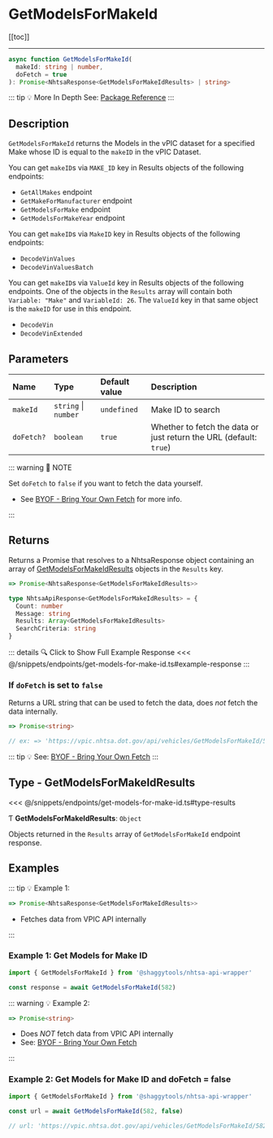 # GetModelsForMakeId

[[toc]]

---

```typescript
async function GetModelsForMakeId(
  makeId: string | number,
  doFetch = true
): Promise<NhtsaResponse<GetModelsForMakeIdResults> | string>
```

::: tip :bulb: More In Depth
See: [Package Reference](../typedoc/modules/api_endpoints_GetModelsForMakeId.md)
:::

## Description

`GetModelsForMakeId` returns the Models in the vPIC dataset for a specified Make whose ID is
equal to the `makeID` in the vPIC Dataset.

You can get `makeID`s via `MAKE_ID` key in Results objects of the following endpoints:

- `GetAllMakes` endpoint
- `GetMakeForManufacturer` endpoint
- `GetModelsForMake` endpoint
- `GetModelsForMakeYear` endpoint

You can get `makeID`s via `MakeID` key in Results objects of the following endpoints:

- `DecodeVinValues`
- `DecodeVinValuesBatch`

You can get `makeID`s via `ValueId` key in Results objects of the following endpoints.
One of the objects in the `Results` array will contain both `Variable: "Make"` and
`VariableId: 26`. The `ValueId` key in that same object is the `makeID` for use in this
endpoint.

- `DecodeVin`
- `DecodeVinExtended`

## Parameters

| Name       | Type                 | Default value | Description                                                        |
| :--------- | :------------------- | :------------ | :----------------------------------------------------------------- |
| `makeId`   | `string` \| `number` | `undefined`   | Make ID to search                                                  |
| `doFetch?` | `boolean`            | `true`        | Whether to fetch the data or just return the URL (default: `true`) |

::: warning 📝 NOTE

Set `doFetch` to `false` if you want to fetch the data yourself.

- See [BYOF - Bring Your Own Fetch](../guide/bring-your-own-fetch.md#option-1-set-dofetch-to-false)
  for more info.

:::

## Returns

Returns a Promise that resolves to a NhtsaResponse object containing an array of
[GetModelsForMakeIdResults](#type-getmodelsformakeidresults) objects in the
`Results` key.

```typescript
=> Promise<NhtsaResponse<GetModelsForMakeIdResults>>
```

```typescript
type NhtsaApiResponse<GetModelsForMakeIdResults> = {
  Count: number
  Message: string
  Results: Array<GetModelsForMakeIdResults>
  SearchCriteria: string
}
```

::: details :mag: Click to Show Full Example Response
<<< @/snippets/endpoints/get-models-for-make-id.ts#example-response
:::

### If `doFetch` is set to `false`

Returns a URL string that can be used to fetch the data, does _not_ fetch the data internally.

```typescript
=> Promise<string>

// ex: => 'https://vpic.nhtsa.dot.gov/api/vehicles/GetModelsForMakeId/582?format=json'
```

::: tip :bulb: See: [BYOF - Bring Your Own Fetch](../guide/bring-your-own-fetch.md#option-1-set-dofetch-to-false)
:::

## Type - GetModelsForMakeIdResults

<<< @/snippets/endpoints/get-models-for-make-id.ts#type-results

Ƭ **GetModelsForMakeIdResults**: `Object`

Objects returned in the `Results` array of `GetModelsForMakeId` endpoint response.

## Examples

::: tip :bulb: Example 1:

```typescript
=> Promise<NhtsaResponse<GetModelsForMakeIdResults>>
```

- Fetches data from VPIC API internally

:::

### Example 1: Get Models for Make ID

```ts
import { GetModelsForMakeId } from '@shaggytools/nhtsa-api-wrapper'

const response = await GetModelsForMakeId(582)
```

::: warning :bulb: Example 2:

```typescript
=> Promise<string>
```

- Does _NOT_ fetch data from VPIC API internally
- See: [BYOF - Bring Your Own Fetch](../guide/bring-your-own-fetch.md#option-1-set-dofetch-to-false)

:::

### Example 2: Get Models for Make ID and doFetch = false

```ts
import { GetModelsForMakeId } from '@shaggytools/nhtsa-api-wrapper'

const url = await GetModelsForMakeId(582, false)

// url: 'https://vpic.nhtsa.dot.gov/api/vehicles/GetModelsForMakeId/582?format=json'
```
